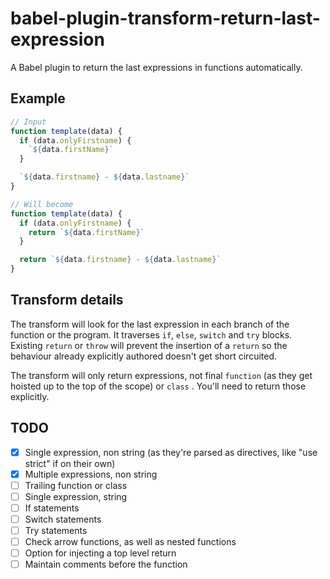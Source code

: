 babel-plugin-transform-return-last-expression
===

A Babel plugin to return the last expressions in functions automatically.

Example
---

```js
// Input
function template(data) {
  if (data.onlyFirstname) {
    `${data.firstName}`
  }

  `${data.firstname} - ${data.lastname}`
}

// Will become
function template(data) {
  if (data.onlyFirstname) {
    return `${data.firstName}`
  }

  return `${data.firstname} - ${data.lastname}`
}
```

Transform details
---

The transform will look for the last expression in each branch of the function or the program. It traverses `if`, `else`, `switch` and `try` blocks. Existing `return` or `throw` will prevent the insertion of a `return` so the behaviour already explicitly authored doesn't get short circuited.

The transform will only return expressions, not final `function` (as they get hoisted up to the top of the scope) or `class` . You'll need to return those explicitly.

TODO
---

- [x] Single expression, non string (as they're parsed as directives, like "use strict" if on their own)
- [x] Multiple expressions, non string
- [ ] Trailing function or class
- [ ] Single expression, string
- [ ] If statements
- [ ] Switch statements
- [ ] Try statements
- [ ] Check arrow functions, as well as nested functions
- [ ] Option for injecting a top level return
- [ ] Maintain comments before the function
